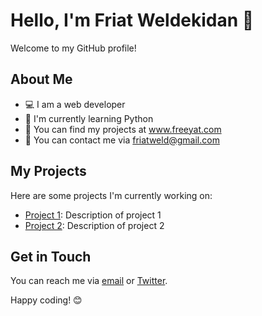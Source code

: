 # Hello, I'm Friat Weldekidan 👋

Welcome to my GitHub profile!

## About Me

- 💻 I am a web developer
- 🌱 I'm currently learning Python
- 📂 You can find my projects at www.freeyat.com 
- 📧 You can contact me via friatweld@gmail.com

## My Projects

Here are some projects I'm currently working on:

- [Project 1](link-to-project-1): Description of project 1
- [Project 2](link-to-project-2): Description of project 2

## Get in Touch

You can reach me via [email](mailto:friatweld@gmail.com) or [Twitter](https://twitter.com/yourtwitterhandle).

Happy coding! 😊


<!--
**friatweldekidan/friatweldekidan** is a ✨ _special_ ✨ repository because its `README.md` (this file) appears on your GitHub profile.

Here are some ideas to get you started:

- 🔭 I’m currently working on ...
- 🌱 I’m currently learning ...
- 👯 I’m looking to collaborate on ...
- 🤔 I’m looking for help with ...
- 💬 Ask me about ...
- 📫 How to reach me: ...
- 😄 Pronouns: ...
- ⚡ Fun fact: ...
-->

